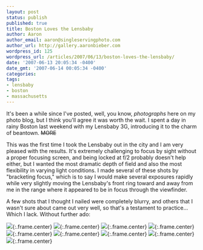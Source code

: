 ```yaml
---
layout: post
status: publish
published: true
title: Boston Loves the Lensbaby
author: Aaron
author_email: aaron@singleservingphoto.com
author_url: http://gallery.aaronbieber.com
wordpress_id: 125
wordpress_url: /articles/2007/06/13/boston-loves-the-lensbaby/
date: '2007-06-13 20:05:34 -0400'
date_gmt: '2007-06-14 00:05:34 -0400'
categories:
tags:
- lensbaby
- boston
- massachusetts
---
```


It's been a while since I've posted, well, you know, _photographs_
here on my photo blog, but I think you'll agree it was worth the wait. I
spent a day in rainy Boston last weekend with my Lensbaby 3G,
introducing it to the charm of beantown. ~~MORE~~

This was the first time I took the Lensbaby out in the city and I am
very pleased with the results. It's extremely challenging to focus by
sight without a proper focusing screen, and being locked at f/2 probably
doesn't help either, but I wanted the most dramatic depth of field and
also the most flexibility in varying light conditions. I made several of
these shots by "bracketing focus," which is to say I would make several
exposures rapidly while very slightly moving the Lensbaby's front ring
toward and away from me in the range where it appeared to be in focus
through the viewfinder.

A few shots that I thought I nailed were completely blurry, and others
that I wasn't sure about came out very well, so that's a testament to
practice... Which I lack. Without further ado:

![](/ssp/09Jun07-01.jpg){:.frame.center}
![](/ssp/09Jun07-02.jpg){:.frame.center}
![](/ssp/09Jun07-03.jpg){:.frame.center}
![](/ssp/09Jun07-04.jpg){:.frame.center}
![](/ssp/09Jun07-05.jpg){:.frame.center}
![](/ssp/09Jun07-06.jpg){:.frame.center}
![](/ssp/09Jun07-07.jpg){:.frame.center}
![](/ssp/09Jun07-08.jpg){:.frame.center}
![](/ssp/09Jun07-09.jpg){:.frame.center}
